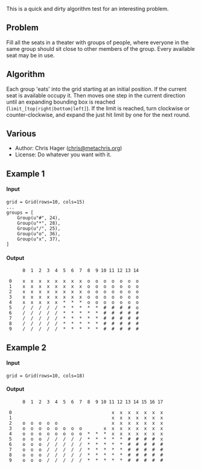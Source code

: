This is a quick and dirty algorithm test for an interesting problem.

## Problem

Fill all the seats in a theater with groups of people, where everyone in the same group should sit close to other members of the group. Every available seat may be in use.

## Algorithm

Each group 'eats' into the grid starting at an initial position. If the current seat is available occupy it. Then moves one step in the current direction until an expanding bounding box is reached (`limit_[top|right|bottom|left]`). If the limit is reached, turn clockwise or counter-clockwise, and expand the just hit limit by one for the next round.

## Various

* Author: Chris Hager (chris@metachris.org)
* License: Do whatever you want with it.

## Example 1

#### Input

	grid = Grid(rows=10, cols=15)
	...
    groups = [
	    Group(u"#", 24),
	    Group(u"*", 28),
	    Group(u"/", 25),
	    Group(u"o", 36),
	    Group(u"x", 37),
    ]

#### Output

	      0  1  2  3  4  5  6  7  8  9 10 11 12 13 14 

	 0    x  x  x  x  x  x  x  x  o  o  o  o  o  o  o 
	 1    x  x  x  x  x  x  x  x  o  o  o  o  o  o  o 
	 2    x  x  x  x  x  x  x  x  o  o  o  o  o  o  o 
	 3    x  x  x  x  x  x  x  x  o  o  o  o  o  o  o 
	 4    x  x  x  x  x  *  *  *  o  o  o  o  o  o  o 
	 5    /  /  /  /  /  *  *  *  *  *  #  #  #  #  o 
	 6    /  /  /  /  /  *  *  *  *  *  #  #  #  #  # 
	 7    /  /  /  /  /  *  *  *  *  *  #  #  #  #  # 
	 8    /  /  /  /  /  *  *  *  *  *  #  #  #  #  # 
	 9    /  /  /  /  /  *  *  *  *  *  #  #  #  #  # 


## Example 2

#### Input

	grid = Grid(rows=10, cols=18)

#### Output

          0  1  2  3  4  5  6  7  8  9 10 11 12 13 14 15 16 17 

     0                                     x  x  x  x  x  x  x 
     1                                     x  x  x  x  x  x  x 
     2    o  o  o  o  o                    x  x  x  x  x  x  x 
     3    o  o  o  o  o  o  o  o        x  x  x  x  x  x  x  x 
     4    o  o  o  o  o  o  o  o  *  *  *  x  x  x  x  x  x  x 
     5    o  o  o  /  /  /  /  /  *  *  *  *  *  #  #  #  #  x 
     6    o  o  o  /  /  /  /  /  *  *  *  *  *  #  #  #  #  # 
     7    o  o  o  /  /  /  /  /  *  *  *  *  *  #  #  #  #  # 
     8    o  o  o  /  /  /  /  /  *  *  *  *  *  #  #  #  #  # 
     9    o  o  o  /  /  /  /  /  *  *  *  *  *  #  #  #  #  # 

